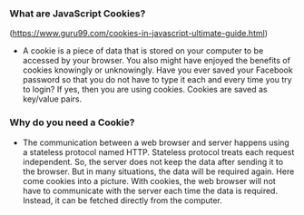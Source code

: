 ### What are JavaScript Cookies?

(https://www.guru99.com/cookies-in-javascript-ultimate-guide.html)

- A cookie is a piece of data that is stored on your computer to be accessed by your browser. You also might have enjoyed the benefits of cookies knowingly or unknowingly. Have you ever saved your Facebook password so that you do not have to type it each and every time you try to login? If yes, then you are using cookies. Cookies are saved as key/value pairs.

### Why do you need a Cookie?

- The communication between a web browser and server happens using a stateless protocol named HTTP. Stateless protocol treats each request independent. So, the server does not keep the data after sending it to the browser. But in many situations, the data will be required again. Here come cookies into a picture. With cookies, the web browser will not have to communicate with the server each time the data is required. Instead, it can be fetched directly from the computer.

